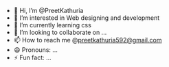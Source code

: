 - 👋 Hi, I’m @PreetKathuria
- 👀 I’m interested in Web designing and development
- 🌱 I’m currently learning css
- 💞️ I’m looking to collaborate on ...
- 📫 How to reach me @preetkathuria592@gmail.com
- 😄 Pronouns: ...
- ⚡ Fun fact: ...

<!---
PreetKathuria/PreetKathuria is a ✨ special ✨ repository because its `README.md` (this file) appears on your GitHub profile.
You can click the Preview link to take a look at your changes.
--->
